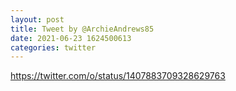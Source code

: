 ```yaml
--- 
layout: post 
title: Tweet by @ArchieAndrews85 
date: 2021-06-23 1624500613 
categories: twitter 
--- 
```

https://twitter.com/o/status/1407883709328629763